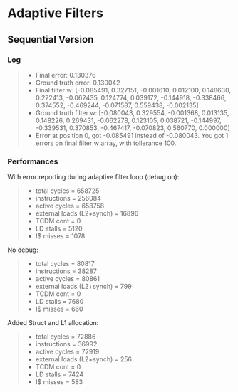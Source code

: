 # Adaptive Filters

## Sequential Version

### Log
> - Final error: 0.130376
> - Ground truth error: 0.130042
> - Final filter w: [-0.085491, 0.327151, -0.001610, 0.012100, 0.148630, 0.272413, -0.062435, 0.124774, 0.039172, -0.144918, -0.338466, 0.374552, -0.469244, -0.071587, 0.559438, -0.002135]
> - Ground truth filter w: [-0.080043, 0.329554, -0.001368, 0.013135, 0.148226, 0.269431, -0.062278, 0.123105, 0.038721, -0.144997, -0.339531, 0.370853, -0.467417, -0.070823, 0.560770, 0.000000]
> - Error at position 0, got -0.085491 instead of -0.080043. You got 1 errors on final filter w array, with tollerance 100.

### Performances

With error reporting during adaptive filter loop (debug on):

> - total cycles = 658725
> - instructions = 256084
> - active cycles = 658758
> - external loads (L2+synch) = 16896
> - TCDM cont = 0
> - LD stalls = 5120
> - I$ misses = 1078

No debug:

> - total cycles = 80817
> - instructions = 38287
> - active cycles = 80861
> - external loads (L2+synch) = 799
> - TCDM cont = 0
> - LD stalls = 7680
> - I$ misses = 660

Added Struct and L1 allocation:

> - total cycles = 72886
> - instructions = 36992
> - active cycles = 72919
> - external loads (L2+synch) = 256
> - TCDM cont = 0
> - LD stalls = 7424
> - I$ misses = 583